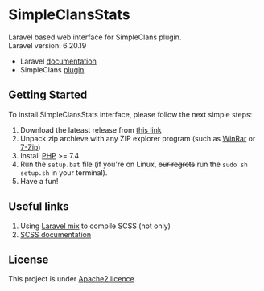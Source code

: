 # SimpleClansStats

Laravel based web interface for SimpleClans plugin. <br>
Laravel version: 6.20.19

* Laravel [documentation](https://laravel.com/docs)
* SimpleClans [plugin](https://github.com/RoinujNosde/SimpleClans)

## Getting Started
To install SimpleClansStats interface, please follow the next simple steps:
1. Download the lateast release from [this link](https://github.com/Tomut0/SimpleClansStats/releases)
2. Unpack zip archieve with any ZIP explorer program (such as [WinRar](https://www.win-rar.com/download.html?&L=0) or [7-Zip](https://www.7-zip.org/download.html))
3. Install [PHP](https://www.php.net/downloads) >= 7.4
4. Run the  `setup.bat` file (if you're on Linux, ~~our regrets~~ run the `sudo sh setup.sh` in your terminal).
5. Have a fun! 
## Useful links
1. Using [Laravel mix](https://github.com/JeffreyWay/laravel-mix/) to compile SCSS (not only)
2. [SCSS documentation](https://sass-scss.ru/documentation/)
## License

This project is under [Apache2 licence](https://github.com/Tomut0/SimpleClansStats/blob/main/LICENSE).
